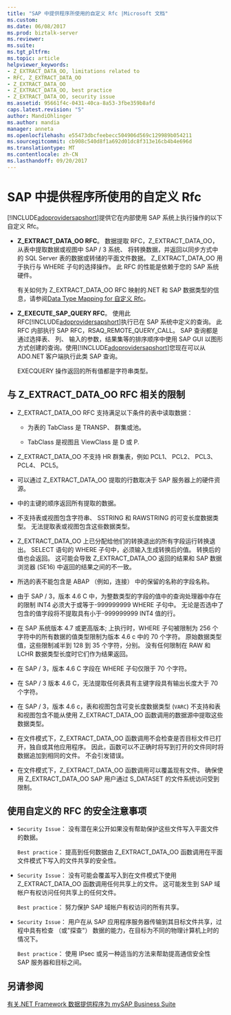 ```yaml
---
title: "SAP 中提供程序所使用的自定义 Rfc |Microsoft 文档"
ms.custom: 
ms.date: 06/08/2017
ms.prod: biztalk-server
ms.reviewer: 
ms.suite: 
ms.tgt_pltfrm: 
ms.topic: article
helpviewer_keywords:
- Z_EXTRACT_DATA_OO, limitations related to
- RFC, Z_EXTRACT_DATA_OO
- Z_EXTRACT_DATA_OO
- Z_EXTRACT_DATA_OO, best practice
- Z_EXTRACT_DATA_OO, security issue
ms.assetid: 95661f4c-0431-40ca-8a53-3fbe359b8afd
caps.latest.revision: "5"
author: MandiOhlinger
ms.author: mandia
manager: anneta
ms.openlocfilehash: e55473dbcfeebecc504906d569c129989b054211
ms.sourcegitcommit: cb908c540d8f1a692d01dc8f313e16cb4b4e696d
ms.translationtype: MT
ms.contentlocale: zh-CN
ms.lasthandoff: 09/20/2017
---
```

# <a name="custom-rfcs-used-by-the-provider-in-sap"></a>SAP 中提供程序所使用的自定义 Rfc
[!INCLUDE[adoprovidersapshort](../../includes/adoprovidersapshort-md.md)]提供它在内部使用 SAP 系统上执行操作的以下自定义 Rfc。  
  
-   **Z_EXTRACT_DATA_OO RFC**。 数据提取 RFC，Z_EXTRACT_DATA_OO，从表中提取数据或视图中 SAP / 3 系统、 将转换数据，并返回以同步方式中的 SQL Server 表的数据或转储的平面文件数据。 Z_EXTRACT_DATA_OO 用于执行与 WHERE 子句的选择操作。 此 RFC 的性能是依赖于您的 SAP 系统硬件。  
  
     有关如何为 Z_EXTRACT_DATA_OO RFC 映射的.NET 和 SAP 数据类型的信息，请参阅[Data Type Mapping for 自定义 Rfc](../../adapters-and-accelerators/adapter-sap/data-type-mapping-for-custom-rfcs.md)。  
  
-   **Z_EXECUTE_SAP_QUERY RFC**。 使用此 RFC[!INCLUDE[adoprovidersapshort](../../includes/adoprovidersapshort-md.md)]执行已在 SAP 系统中定义的查询。 此 RFC 内部执行 SAP RFC，RSAQ_REMOTE_QUERY_CALL。 SAP 查询都是通过选择表、 列、 输入的参数，结果集等的排序顺序中使用 SAP GUI 以图形方式创建的查询。使用[!INCLUDE[adoprovidersapshort](../../includes/adoprovidersapshort-md.md)]您现在可以从 ADO.NET 客户端执行此类 SAP 查询。  
  
     EXECQUERY 操作返回的所有值都是字符串类型。  
  
## <a name="limitations-related-to-the-zextractdataoo-rfc"></a>与 Z_EXTRACT_DATA_OO RFC 相关的限制  
  
-   Z_EXTRACT_DATA_OO RFC 支持满足以下条件的表中读取数据：  
  
    -   为表的 TabClass 是 TRANSP、 群集或池。  
  
    -   TabClass 是视图且 ViewClass 是 D 或 P.  
  
-   Z_EXTRACT_DATA_OO 不支持 HR 群集表，例如 PCL1、 PCL2、 PCL3、 PCL4、 PCL5。  
  
-   可以通过 Z_EXTRACT_DATA_OO 提取的行数取决于 SAP 服务器上的硬件资源。  
  
-   中的主键的顺序返回所有提取的数据。  
  
-   不支持表或视图包含字符串、 SSTRING 和 RAWSTRING 的可变长度数据类型。 无法提取表或视图包含这些数据类型。  
  
-   Z_EXTRACT_DATA_OO 上已分配给他们的转换退出的所有字段运行转换退出。 SELECT 语句的 WHERE 子句中，必须输入生成转换后的值。 转换后的值也会返回。 这可能会导致 Z_EXTRACT_DATA_OO 返回的结果和 SAP 数据浏览器 (SE16) 中返回的结果之间的不一致。  
  
-   所选的表不能包含是 ABAP （例如，连接） 中的保留的名称的字段名称。  
  
-   由于 SAP / 3，版本 4.6 C 中，为整数类型的字段的值中的查询处理器中存在的限制 INT4 必须大于或等于-999999999 WHERE 子句中。 无论是否选中了包含的值字段将不提取具有小于-999999999 INT4 值的行。  
  
-   在 SAP 系统版本 4.7 或更高版本; 上执行时，WHERE 子句被限制为 256 个字符中的所有数据的值类型限制为版本 4.6 c 中的 70 个字符。 原始数据类型值，这些限制减半到 128 到 35 个字符，分别。 没有任何限制在 RAW 和 LCHR 数据类型长度时它们作为结果返回。  
  
-   在 SAP / 3，版本 4.6 C 字段在 WHERE 子句仅限于 70 个字符。  
  
-   在 SAP / 3 版本 4.6 C，无法提取任何表具有主键字段具有输出长度大于 70 个字符。  
  
-   在 SAP / 3，版本 4.6 c，表和视图包含可变长度数据类型 (`VARC`) 不支持和表和视图包含不能从使用 Z_EXTRACT_DATA_OO 函数调用的数据源中提取这些数据类型。  
  
-   在文件模式下，Z_EXTRACT_DATA_OO 函数调用不会检查是否目标文件已打开，独自或其他应用程序。 因此，函数可以不正确时将写到打开的文件同时将数据追加到相同的文件。 不会引发错误。  
  
-   在文件模式下，Z_EXTRACT_DATA_OO 函数调用可以覆盖现有文件。 确保使用 Z_EXTRACT_DATA_OO SAP 用户通过 S_DATASET 的文件系统访问受到限制。  
  
## <a name="security-considerations-with-the-custom-rfc"></a>使用自定义的 RFC 的安全注意事项  
  
-   `Security Issue`： 没有潜在来公开如果没有帮助保护这些文件写入平面文件的数据。  
  
     `Best practice`： 提高到任何数据由 Z_EXTRACT_DATA_OO 函数调用在平面文件模式下写入的文件共享的安全性。  
  
-   `Security Issue`： 没有可能会覆盖写入到在文件模式下使用 Z_EXTRACT_DATA_OO 函数调用任何共享上的文件。 这可能发生到 SAP 域帐户有权访问任何共享上的任何文件。  
  
     `Best practice`： 努力保护 SAP 域帐户有权访问的所有共享。  
  
-   `Security Issue`： 用户在从 SAP 应用程序服务器传输到其目标文件共享，过程中具有检查 （或"探查"） 数据的能力，在目标为不同的物理计算机上时的情况下。  
  
     `Best practice`： 使用 IPsec 或另一种适当的方法来帮助提高通信安全性 SAP 服务器和目标之间。  
  
## <a name="see-also"></a>另请参阅  
 [有关.NET Framework 数据提供程序为 mySAP Business Suite](../../adapters-and-accelerators/adapter-sap/about-the-net-framework-data-provider-for-mysap-business-suite.md)